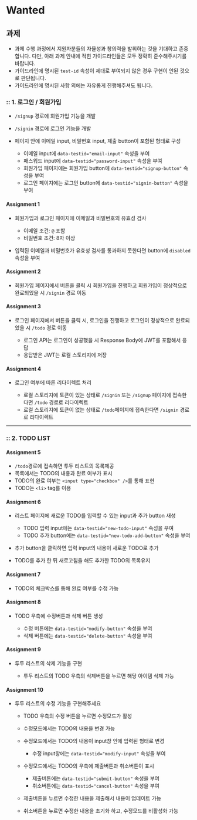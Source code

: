 # Wanted

## 과제

- 과제 수행 과정에서 지원자분들의 자율성과 창의력을 발휘하는 것을 기대하고 존중합니다. 다만, 아래 과제 안내에 적힌 가이드라인들은 모두 정확히 준수해주시기를 바랍니다.
- 가이드라인에 명시된 `test-id` 속성이 제대로 부여되지 않은 경우 구현이 안된 것으로 판단됩니다.
- 가이드라인에 명시된 사항 외에는 자유롭게 진행해주셔도 됩니다.

### :: 1. 로그인 / 회원가입

- `/signup` 경로에 회원가입 기능을 개발
- `/signin` 경로에 로그인 기능을 개발
- 페이지 안에 이메일 input, 비밀번호 input, 제출 button이 포함된 형태로 구성

  - 이메일 input에 `data-testid="email-input"` 속성을 부여
  - 패스워드 input에 `data-testid="password-input"` 속성을 부여
  - 회원가입 페이지에는 회원가입 button에 `data-testid="signup-button"` 속성을 부여
  - 로그인 페이지에는 로그인 button에 `data-testid="signin-button"` 속성을 부여


#### Assignment 1

- 회원가입과 로그인 페이지에 이메일과 비밀번호의 유효성 검사
  - 이메일 조건: `@` 포함
  - 비밀번호 조건: 8자 이상

- 입력된 이메일과 비밀번호가 유효성 검사를 통과하지 못한다면 button에 `disabled` 속성을 부여

#### Assignment 2

- 회원가입 페이지에서 버튼을 클릭 시 회원가입을 진행하고 회원가입이 정상적으로 완료되었을 시 `/signin` 경로 이동

#### Assignment 3

- 로그인 페이지에서 버튼을 클릭 시, 로그인을 진행하고 로그인이 정상적으로 완료되었을 시 `/todo` 경로 이동

  - 로그인 API는 로그인이 성공했을 시 Response Body에 JWT를 포함해서 응답
  - 응답받은 JWT는 로컬 스토리지에 저장

#### Assignment 4

- 로그인 여부에 따른 리다이렉트 처리

  - 로컬 스토리지에 토큰이 있는 상태로 `/signin` 또는 `/signup` 페이지에 접속한다면 `/todo` 경로로 리다이렉트 
  - 로컬 스토리지에 토큰이 없는 상태로 `/todo`페이지에 접속한다면 `/signin` 경로로 리다이렉트 

---

### :: 2. TODO LIST

#### Assignment 5

- `/todo`경로에 접속하면 투두 리스트의 목록제공
- 목록에서는 TODO의 내용과 완료 여부가 표시
- TODO의 완료 여부는 `<input type="checkbox" />`를 통해 표현
- TODO는 `<li>` tag를 이용

#### Assignment 6

- 리스트 페이지에 새로운 TODO를 입력할 수 있는 input과 추가 button 새성

  - TODO 입력 input에는 `data-testid="new-todo-input"` 속성을 부여
  - TODO 추가 button에는 `data-testid="new-todo-add-button"` 속성을 부여

- 추가 button을 클릭하면 입력 input의 내용이 새로운 TODO로 추가
- TODO를 추가 한 뒤 새로고침을 해도 추가한 TODO의 목록유지

#### Assignment 7

- TODO의 체크박스를 통해 완료 여부를 수정 가능

#### Assignment 8

- TODO 우측에 수정버튼과 삭제 버튼 생성

  - 수정 버튼에는 `data-testid="modify-button"` 속성을 부여
  - 삭제 버튼에는 `data-testid="delete-button"` 속성을 부여

#### Assignment 9

- 투두 리스트의 삭제 기능을 구현

  - 투두 리스트의 TODO 우측의 삭제버튼을 누르면 해당 아이템 삭제 가능

#### Assignment 10

- 투두 리스트의 수정 기능을 구현해주세요

  - TODO 우측의 수정 버튼을 누르면 수정모드가 활성
  - 수정모드에서는 TODO의 내용을 변경 가능

  - 수정모드에서는 TODO의 내용이 input창 안에 입력된 형태로 변경
    - 수정 input창에는 `data-testid="modify-input"` 속성을 부여

  - 수정모드에서는 TODO의 우측에 제출버튼과 취소버튼이 표시
    - 제출버튼에는 `data-testid="submit-button"` 속성을 부여
    - 취소버튼에는 `data-testid="cancel-button"` 속성을 부여

  - 제출버튼을 누르면 수정한 내용을 제출해서 내용이 업데이트 가능

  - 취소버튼을 누르면 수정한 내용을 초기화 하고, 수정모드를 비활성화 가능


